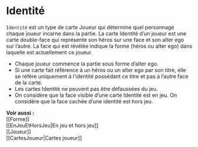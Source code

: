 # Identité
`Identité` est un type de carte Joueur qui détermine quel personnage chaque joueur incarne dans la partie. La carte Identité d’un joueur est une carte double-face qui représente son héros sur une face et son alter ego sur l’autre. La face qui est révélée indique la forme (héros ou alter ego) dans laquelle est actuellement ce joueur. 

- Chaque joueur commence la partie sous forme d’alter ego.
- Si une carte fait référence à un héros ou un alter ego par son titre, elle se réfère uniquement à l’identité possédant ce titre et pas à l’autre face de la carte. 
- Les cartes Identité ne peuvent pas être défaussées du jeu.
- On considère que la face visible d’une carte Identité est en jeu. On considère que la face cachée d’une identité est hors jeu.

**Voir aussi :**  
[[Forme]]  
[[EnJeuEtHorsJeu|En jeu et hors jeu]]  
[[Joueur]]  
[[CartesJoueur|Cartes joueur]]